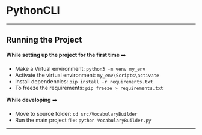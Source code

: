 # PythonCLI

<hr>

## Running the Project

**While setting up the project for the first time** :arrow_right: 

- Make a Virtual environment: `python3 -m venv my_env`
- Activate the virtual environment: `my_env\Scripts\activate`
- Install dependencies: `pip install -r requirements.txt`
- To freeze the requirements: `pip freeze > requirements.txt`


**While developing** :arrow_right:
- Move to source folder: `cd src/VocabularyBuilder`
- Run the main project file: `python VocabularyBuilder.py`

<hr>
